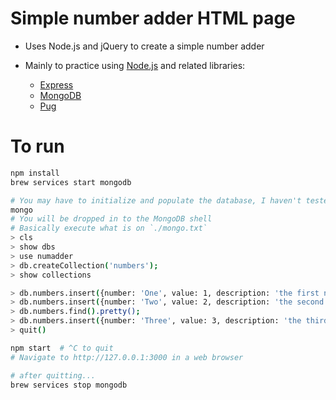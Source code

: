 # Simple number adder HTML page

* Uses Node.js and jQuery to create a simple number adder
* Mainly to practice using [Node.js](https://nodejs.org/en/) and related libraries:

  - [Express](https://expressjs.com/)
  - [MongoDB](https://www.mongodb.com/)
  - [Pug](https://pugjs.org/api/getting-started.html)

# To run

```bash
npm install
brew services start mongodb

# You may have to initialize and populate the database, I haven't tested this yet
mongo
# You will be dropped in to the MongoDB shell
# Basically execute what is on `./mongo.txt`
> cls
> show dbs
> use numadder
> db.createCollection('numbers');
> show collections

> db.numbers.insert({number: 'One', value: 1, description: 'the first natural number'});
> db.numbers.insert({number: 'Two', value: 2, description: 'the second natural number'});
> db.numbers.find().pretty();
> db.numbers.insert({number: 'Three', value: 3, description: 'the third natural number'});
> quit()

npm start  # ^C to quit
# Navigate to http://127.0.0.1:3000 in a web browser

# after quitting...
brew services stop mongodb
```
